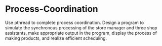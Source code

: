 # Process-Coordination
Use pthread to complete process coordination. Design a program to simulate the synchronous processing of the store manager and three shop assistants, make appropriate output in the program, display the process of making products, and realize efficient scheduling.
